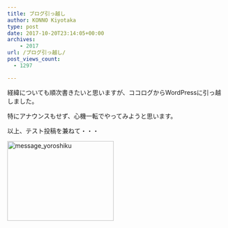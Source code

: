 ```yaml
---
title: ブログ引っ越し
author: KONNO Kiyotaka
type: post
date: 2017-10-20T23:14:05+00:00
archives:
    - 2017
url: /ブログ引っ越し/
post_views_count:
  - 1297

---
```

経緯についても順次書きたいと思いますが、ココログからWordPressに引っ越しました。

特にアナウンスもせず、心機一転でやってみようと思います。



以上、テスト投稿を兼ねて・・・

[<img width="244" height="183" title="message_yoroshiku" style="display: inline; background-image: none;" alt="message_yoroshiku" src="https://i2.wp.com/www.programmers-office.ml/wp-content/uploads/2017/10/message_yoroshiku_thumb.png?resize=244%2C183&#038;ssl=1" border="0" data-recalc-dims="1" />][1]

 [1]: https://i2.wp.com/www.programmers-office.ml/wp-content/uploads/2017/10/message_yoroshiku.png?ssl=1